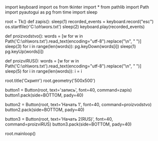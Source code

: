 import keyboard
import os
from tkinter import *
from pathlib import Path
import pyautogui as pg
from time import sleep

root = Tk()
def zapis():
    sleep(1)
    recorded_events = keyboard.record("esc")
    os.startfile(r'C:\oh\wors.txt')
    sleep(2)
    keyboard.play(recorded_events)


def proizvodstvo():
    words = [w for w in Path('C:\oh\wors.txt').read_text(encoding="utf-8").replace("\n", " ")]
    sleep(3)
    for i in range(len(words)):
        pg.keyDown(words[i])
        sleep(1)
        pg.keyUp(words[i])

def proizviRUS():
    words = [w for w in Path('C:\oh\wors.txt').read_text(encoding="utf-8").replace("\n", " ")]
    sleep(5)
    for i in range(len(words)):
        i = i


root.title('Скрипт')
root.geometry('500x500')

button1 = Button(root, text='запись', font=40, command=zapis)
button1.pack(side=BOTTOM, pady=40)

button2 = Button(root, text='Начать 1', font=40, command=proizvodstvo)
button2.pack(side=BOTTOM, pady=40)

button3 = Button(root, text='Начать 2(RUS)', font=40, command=proizviRUS)
button3.pack(side=BOTTOM, pady=40)

root.mainloop()
